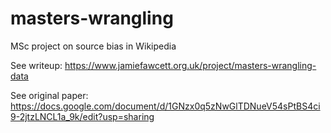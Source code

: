 # masters-wrangling
MSc project on source bias in Wikipedia

See writeup: https://www.jamiefawcett.org.uk/project/masters-wrangling-data

See original paper: https://docs.google.com/document/d/1GNzx0q5zNwGlTDNueV54sPtBS4ci9-2jtzLNCL1a_9k/edit?usp=sharing
